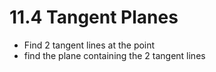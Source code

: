 # 11.4 Tangent Planes
* Find 2 tangent lines at the point
* find the plane containing the 2 tangent lines
